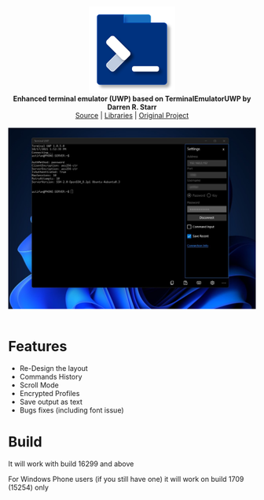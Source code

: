 <p align="center">
  <img src="assets/logo.png" width="176"><br>
  <b>Enhanced terminal emulator (UWP) based on TerminalEmulatorUWP by Darren R. Starr</b><br>
  <a href="./src">Source</a> |
  <a href="./src/3rdparty/SSH.NET">Libraries</a> |
  <a href="https://github.com/darrenstarr/TerminalEmulatorUWP">Original Project</a> 
  <br><br>
  <img src="assets/screen.jpg"><br><br>
</p>


# Features

- Re-Design the layout
- Commands History
- Scroll Mode
- Encrypted Profiles
- Save output as text
- Bugs fixes (including font issue)


# Build

It will work with build 16299 and above

For Windows Phone users (if you still have one) it will work on build 1709 (15254) only